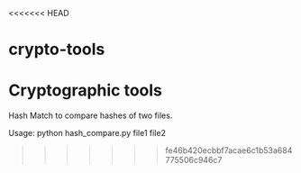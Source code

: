 <<<<<<< HEAD
# crypto-tools
Cryptographic tools
=======
Hash Match to compare hashes of two files.

Usage: python hash_compare.py file1 file2
>>>>>>> fe46b420ecbbf7acae6c1b53a684775506c946c7
